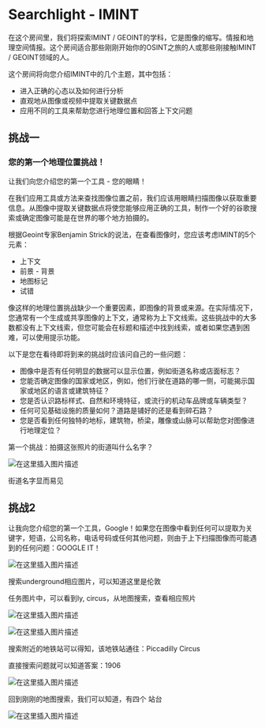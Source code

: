 # Searchlight - IMINT

在这个房间里，我们将探索IMINT / GEOINT的学科，它是图像的缩写。情报和地理空间情报。这个房间适合那些刚刚开始你的OSINT之旅的人或那些刚接触IMINT / GEOINT领域的人。

这个房间将向您介绍IMINT中的几个主题，其中包括：

- 进入正确的心态以及如何进行分析
- 直观地从图像或视频中提取关键数据点
- 应用不同的工具来帮助您进行地理位置和回答上下文问题

## 挑战一

### 您的第一个地理位置挑战！

让我们向您介绍您的第一个工具 - 您的眼睛！

在我们应用工具或方法来查找图像位置之前，我们应该用眼睛扫描图像以获取重要信息。从图像中提取关键数据点将使您能够应用正确的工具，制作一个好的谷歌搜索或确定图像可能是在世界的哪个地方拍摄的。

根据Geoint专家Benjamin Strick的说法，在查看图像时，您应该考虑IMINT的5个元素：

- 上下文
- 前景 - 背景
- 地图标记
- 试错

像这样的地理位置挑战缺少一个重要因素，即图像的背景或来源。在实际情况下，您通常有一个生成或共享图像的上下文，通常称为上下文线索。这些挑战中的大多数都没有上下文线索，但您可能会在标题和描述中找到线索，或者如果您遇到困难，可以使用提示功能。

以下是您在看待即将到来的挑战时应该问自己的一些问题：

- 图像中是否有任何明显的数据可以显示位置，例如街道名称或店面标志？
- 您能否确定图像的国家或地区，例如，他们行驶在道路的哪一侧，可能揭示国家或地区的语言或建筑特征？
- 您是否认识路标样式、自然和环境特征，或流行的机动车品牌或车辆类型？
- 任何可见基础设施的质量如何？道路是铺好的还是看到碎石路？
- 您是否看到任何独特的地标，建筑物，桥梁，雕像或山脉可以帮助您对图像进行地理定位？

第一个挑战：拍摄这张照片的街道叫什么名字？

![在这里插入图片描述](https://img-blog.csdnimg.cn/2fb9f1a2ce804d77bedd65ade4178447.png)

街道名字显而易见

## 挑战2

让我向您介绍您的第一个工具，Google！如果您在图像中看到任何可以提取为关键字，短语，公司名称，电话号码或任何其他问题，则由于上下扫描图像而可能遇到的任何问题：GOOGLE IT！

![在这里插入图片描述](https://img-blog.csdnimg.cn/2e2b69cda4964c9e80de9254b3d84b6a.png)

搜索underground相应图片，可以知道这里是伦敦

任务图片中，可以看到ly, circus，从地图搜索，查看相应照片

![在这里插入图片描述](https://img-blog.csdnimg.cn/955eee76eb514c7db7c29e9ba3207c62.png)

![在这里插入图片描述](https://img-blog.csdnimg.cn/15288a06bd7840789b83140cb65fe9ba.png)

搜索附近的地铁站可以得知，该地铁站通往：Piccadilly Circus

直接搜索问题就可以知道答案：1906

![在这里插入图片描述](https://img-blog.csdnimg.cn/56053aa9d8b14d63a0bfbe6cb7f3e6d7.png)

回到刚刚的地图搜索，我们可以知道，有四个 站台

![在这里插入图片描述](https://img-blog.csdnimg.cn/43b8240a78444aae9357740e56caad56.png)
